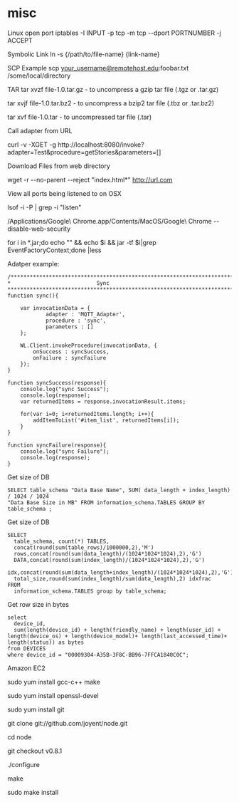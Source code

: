misc
====

Linux open port
iptables -I INPUT -p tcp -m tcp --dport PORTNUMBER -j ACCEPT

Symbolic Link
ln -s {/path/to/file-name} {link-name}

SCP Example
scp your_username@remotehost.edu:foobar.txt /some/local/directory

TAR
tar xvzf file-1.0.tar.gz - 	to uncompress a gzip tar file (.tgz or .tar.gz) 

tar xvjf file-1.0.tar.bz2 - to uncompress a bzip2 tar file (.tbz or .tar.bz2) 

tar xvf file-1.0.tar - 		to uncompressed tar file (.tar) 


Call adapter from URL

curl -v -XGET -g http://localhost:8080/invoke?adapter=Test\&procedure=getStories\&parameters=[]


Download Files from web directory

wget -r --no-parent --reject "index.html*" http://url.com

View all ports being listened to on OSX

lsof -i -P | grep -i "listen"

/Applications/Google\ Chrome.app/Contents/MacOS/Google\ Chrome --disable-web-security


for i in *.jar;do echo "" && echo $i && jar -tf $i|grep EventFactoryContext;done |less 

Adatper example:
```
/**********************************************************************************
*   		 				Sync
**********************************************************************************/
function sync(){
	
	var invocationData = {
			adapter : 'MQTT_Adapter',
			procedure : 'sync',
			parameters : []
	};
	
	WL.Client.invokeProcedure(invocationData, {
		onSuccess : syncSuccess,
		onFailure : syncFailure
	});
}

function syncSuccess(response){
	console.log("sync Success");
	console.log(response);
	var returnedItems = response.invocationResult.items;
	
	for(var i=0; i<returnedItems.length; i++){
		addItemToList('#item_list', returnedItems[i]);
	}
}

function syncFailure(response){
	console.log("sync Failure");
	console.log(response);
}
```

Get size of DB
```
SELECT table_schema "Data Base Name", SUM( data_length + index_length) / 1024 / 1024 
"Data Base Size in MB" FROM information_schema.TABLES GROUP BY table_schema ;
```


Get size of DB
```
SELECT
  table_schema, count(*) TABLES,
  concat(round(sum(table_rows)/1000000,2),'M')
  rows,concat(round(sum(data_length)/(1024*1024*1024),2),'G')
  DATA,concat(round(sum(index_length)/(1024*1024*1024),2),'G')
  idx,concat(round(sum(data_length+index_length)/(1024*1024*1024),2),'G')
  total_size,round(sum(index_length)/sum(data_length),2) idxfrac
FROM
  information_schema.TABLES group by table_schema;
 ```
  
Get row size in bytes
```
select
  device_id,
  sum(length(device_id) + length(friendly_name) + length(user_id) + length(device_os) + length(device_model)+ length(last_accessed_time)+ length(status)) as bytes
from DEVICES
where device_id = "00009304-A35B-3F8C-BB96-7FFCA1840C0C";
```


Amazon EC2

sudo yum install gcc-c++ make 

sudo yum install openssl-devel 

sudo yum install git 

git clone git://github.com/joyent/node.git 

cd node

git checkout v0.8.1 

./configure 

make 

sudo make install
